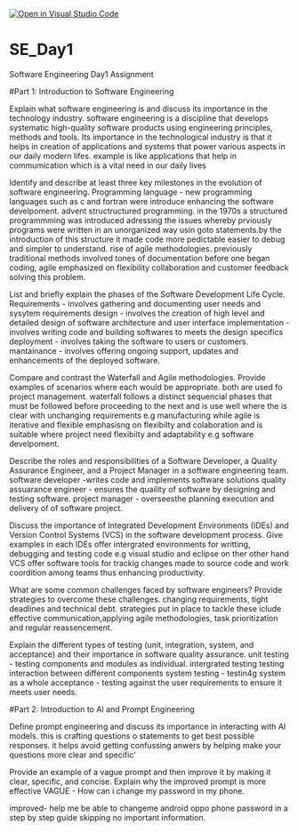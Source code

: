 [![Open in Visual Studio Code](https://classroom.github.com/assets/open-in-vscode-2e0aaae1b6195c2367325f4f02e2d04e9abb55f0b24a779b69b11b9e10269abc.svg)](https://classroom.github.com/online_ide?assignment_repo_id=15565767&assignment_repo_type=AssignmentRepo)
# SE_Day1
Software Engineering Day1 Assignment

#Part 1: Introduction to Software Engineering

Explain what software engineering is and discuss its importance in the technology industry.
    software engineering is a discipline that develops systematic high-quality software products using engineering principles, methods and tools.
    Its importance in the technological industry is that it helps in creation of applications and systems that power various aspects in our daily modern lifes. example is like applications that help in commumication which is a vital need in our daily lives

Identify and describe at least three key milestones in the evolution of software engineering.
Programming language - new programming languages such as c and fortran were introduce enhancing the software develpoment.
advent structructured programming. in the 1970s a structured programmming was introduced adressing the issues whereby prviously programs were written in an unorganized way usin goto statements.by the introduction of this structure it made code more pedictable easier to debug and simpler to understand.
rise of agile methodologies. previously traditional methods involved tones of documentation before one began coding, agile emphasized on flexibility collaboration and customer feedback solving this problem.



List and briefly explain the phases of the Software Development Life Cycle.
 Requirements - involves gathering and documenting user needs and sysytem requirements
 design - involves the creation of high level  and detailed design of software architecture and user interface
 implementation - involves writing code and building softwares to meets the design specifics
 deployment - involves taking the software to users or customers.
 mantainance - involves offering ongoing support, updates and enhancements of the deployed software.

Compare and contrast the Waterfall and Agile methodologies. Provide examples of scenarios where each would be appropriate.
   both are used fo project management.
   waterfall follows a distinct sequencial phases that must be followed before proceeding to the next and is use well where the is clear with unchanging requirements e.g manufacturing while agile is iterative and flexible emphasisng on flexibilty and colaboration and is suitable where project need flexibilty and adaptability e.g software develpoment.

Describe the roles and responsibilities of a Software Developer, a Quality Assurance Engineer, and a Project Manager in a software engineering team.
 software developer -writes code and implements software solutions
 quality assuarance engineer - ensures the quaility of software by designing and testing software.
 project manager - overseesthe planning execution and delivery of of software project.


Discuss the importance of Integrated Development Environments (IDEs) and Version Control Systems (VCS) in the software development process. Give examples in each
IDEs offer intergrated environments for writting, debugging and testing code e.g visual studio and eclipse on ther other hand VCS offer software tools for trackig changes made to source code and work coordition among teams thus enhancing productivity.

What are some common challenges faced by software engineers? Provide strategies to overcome these challenges.
changing requirements, tight deadlines and technical debt.
strategies put in place to tackle these iclude effective communication,applying agile methodologies, task prioritization and regular reassencement.

Explain the different types of testing (unit, integration, system, and acceptance) and their importance in software quality assurance.
unit testing - testing components and modules as individual.
intergrated testing testing interaction between different components
system testing - testin4g system as a whole
acceptance - testing against the user requirements to ensure it meets user needs.

#Part 2: Introduction to AI and Prompt Engineering


Define prompt engineering and discuss its importance in interacting with AI models.
this is crafting questions o statements to get best possible responses.
it helps avoid getting confussing anwers by helping make your questions more clear and specific'

Provide an example of a vague prompt and then improve it by making it clear, specific, and concise. Explain why the improved prompt is more effective
 VAGUE - How can i change my password in my phone.

 improved- help me be able to changeme android oppo phone password in a step by step guide skipping no important information.
